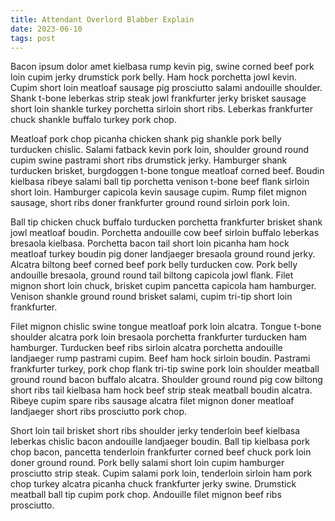 ```yaml
---
title: Attendant Overlord Blabber Explain
date: 2023-06-10
tags: post
---
```


Bacon ipsum dolor amet kielbasa rump kevin pig, swine corned beef pork loin cupim jerky drumstick pork belly.  Ham hock porchetta jowl kevin.  Cupim short loin meatloaf sausage pig prosciutto salami andouille shoulder.  Shank t-bone leberkas strip steak jowl frankfurter jerky brisket sausage short loin shankle turkey porchetta sirloin short ribs.  Leberkas frankfurter chuck shankle buffalo turkey pork chop.

Meatloaf pork chop picanha chicken shank pig shankle pork belly turducken chislic.  Salami fatback kevin pork loin, shoulder ground round cupim swine pastrami short ribs drumstick jerky.  Hamburger shank turducken brisket, burgdoggen t-bone tongue meatloaf corned beef.  Boudin kielbasa ribeye salami ball tip porchetta venison t-bone beef flank sirloin short loin.  Hamburger capicola kevin sausage cupim.  Rump filet mignon sausage, short ribs doner frankfurter ground round sirloin pork loin.

Ball tip chicken chuck buffalo turducken porchetta frankfurter brisket shank jowl meatloaf boudin.  Porchetta andouille cow beef sirloin buffalo leberkas bresaola kielbasa.  Porchetta bacon tail short loin picanha ham hock meatloaf turkey boudin pig doner landjaeger bresaola ground round jerky.  Alcatra biltong beef corned beef pork belly turducken cow.  Pork belly andouille bresaola, ground round tail biltong capicola jowl flank.  Filet mignon short loin chuck, brisket cupim pancetta capicola ham hamburger.  Venison shankle ground round brisket salami, cupim tri-tip short loin frankfurter.

Filet mignon chislic swine tongue meatloaf pork loin alcatra.  Tongue t-bone shoulder alcatra pork loin bresaola porchetta frankfurter turducken ham hamburger.  Turducken beef ribs sirloin alcatra porchetta andouille landjaeger rump pastrami cupim.  Beef ham hock sirloin boudin.  Pastrami frankfurter turkey, pork chop flank tri-tip swine pork loin shoulder meatball ground round bacon buffalo alcatra.  Shoulder ground round pig cow biltong short ribs tail kielbasa ham hock beef strip steak meatball boudin alcatra.  Ribeye cupim spare ribs sausage alcatra filet mignon doner meatloaf landjaeger short ribs prosciutto pork chop.

Short loin tail brisket short ribs shoulder jerky tenderloin beef kielbasa leberkas chislic bacon andouille landjaeger boudin.  Ball tip kielbasa pork chop bacon, pancetta tenderloin frankfurter corned beef chuck pork loin doner ground round.  Pork belly salami short loin cupim hamburger prosciutto strip steak.  Cupim salami pork loin, tenderloin sirloin ham pork chop turkey alcatra picanha chuck frankfurter jerky swine.  Drumstick meatball ball tip cupim pork chop.  Andouille filet mignon beef ribs prosciutto.